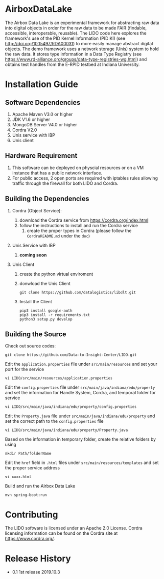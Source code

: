 # AirboxDataLake

The Airbox Data Lake is an experimental framework for abstracting raw data into digital objects in order for the raw data to be made FAIR (findable, accessible, interoperable, reusable).  The LIDO code here explores the framework's use of the PID Kernel Information (PID KI) (see http://doi.org/10.15497/RDA00031) to more easily manage abstract digital objects. The demo framework uses a network storage (Unis) system to hold the raw data.  It stores type information in a Data Type Registry (see https://www.rd-alliance.org/groups/data-type-registries-wg.html) and obtains test handles from the E-RPID testbed at Indiana University. 

# Installation Guide

## Software Dependencies

1. Apache Maven V3.0 or higher
2. JDK V1.6 or higher
3. MongoDB Server V4.0 or higher
4. Cordra V2.0
5. Unis service with IBP
6. Unis client

## Hardware Requirement

1. This software can be deployed on physcial resources or on a VM instance that has a public network interface.
2. For public access, 2 open ports are required with iptables rules allowing traffic through the firewall for both LIDO and Cordra.

## Building the Dependencies

1. Cordra (Object Service): 

   1. download the Cordra service from https://cordra.org/index.html
   2. follow the instructions to install and run the Cordra service
      1. create the proper types in Cordra (please follow the `CordraREADME.md` under the `doc`)

2. Unis Service with IBP

   1. **coming soon**

3. Unis Client

   1. create the python virtual enviroment

   2. donwload the Unis Client

      ```
      git clone https://github.com/datalogistics/libdlt.git
      ```

   3. Install the Client

      ```
      pip3 install google-auth
      pip3 install -r requirements.txt
      python3 setup.py develop
      ```

## Building the Source

Check out source codes:

```
git clone https://github.com/Data-to-Insight-Center/LIDO.git
```

Edit the `application.properties` file under `src/main/resources` and set your port for the service

```
vi LIDO/src/main/resources/application.properties
```

Edit the `config.properties` file under `src/main/java/indiana/edu/property` and set the information for Handle System, Cordra, and temporal folder for service

```
vi LIDO/src/main/java/indiana/edu/property/config.properties
```

Edit the `Property.java` file under `src/main/java/indiana/edu/property` and set the correct path to the `config.properties` file

```
vi LIDO/src/main/java/indiana/edu/property/Property.java
```

Based on the information in temporary folder, create the relative folders by using

```
mkdir Path/folderName
```

Edit the `href` field in `.html` files under `src/main/resources/templates` and set the proper service address

```
vi xxxx.html
```

Build and run the Airbox Data Lake

```
mvn spring-boot:run
```

# Contributing

The LIDO software is licensed under an Apache 2.0 License.  Cordra licensing information can be found on the Cordra site at https://www.cordra.org/.

# Release History

* 0.1 1st release 2019.10.3
